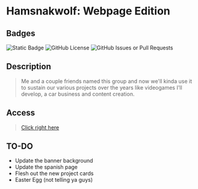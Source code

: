 
# Hamsnakwolf: Webpage Edition

## Badges

![Static Badge](https://img.shields.io/badge/STATUS-Under_Development-blue?style=for-the-badge&logo=html5&logoColor=ffffff) ![GitHub License](https://img.shields.io/github/license/alexeiman/hamsnakwolf.github.io?style=for-the-badge) ![GitHub Issues or Pull Requests](https://img.shields.io/github/issues/alexeiman/hamsnakwolf.github.io?style=for-the-badge)

## Description

> Me and a couple friends named this group and now we'll kinda use it to sustain our various projects over the years like videogames
> I'll develop, a car business and content creation.

## Access

> [Click right here](https://alexeiman.github.io/hamsnakwolf.github.io/)

## TO-DO

* Update the banner background
* Update the spanish page
* Flesh out the new project cards
* Easter Egg (not telling ya guys)
